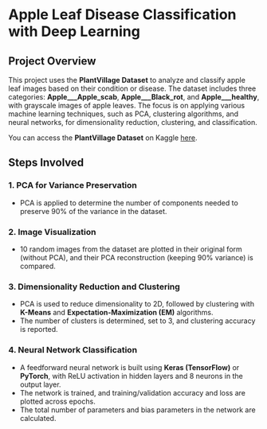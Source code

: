 # Apple Leaf Disease Classification with Deep Learning

## Project Overview

This project uses the **PlantVillage Dataset** to analyze and classify apple leaf images based on their condition or disease. The dataset includes three categories: **Apple___Apple_scab**, **Apple___Black_rot**, and **Apple___healthy**, with grayscale images of apple leaves. The focus is on applying various machine learning techniques, such as PCA, clustering algorithms, and neural networks, for dimensionality reduction, clustering, and classification.

You can access the **PlantVillage Dataset** on Kaggle [here](https://www.kaggle.com/datasets/abdallahalidev/plantvillage-dataset).

## Steps Involved

### 1. **PCA for Variance Preservation**
   - PCA is applied to determine the number of components needed to preserve 90% of the variance in the dataset.

### 2. **Image Visualization**
   - 10 random images from the dataset are plotted in their original form (without PCA), and their PCA reconstruction (keeping 90% variance) is compared.

### 3. **Dimensionality Reduction and Clustering**
   - PCA is used to reduce dimensionality to 2D, followed by clustering with **K-Means** and **Expectation-Maximization (EM)** algorithms. 
   - The number of clusters is determined, set to 3, and clustering accuracy is reported.

### 4. **Neural Network Classification**
   - A feedforward neural network is built using **Keras (TensorFlow)** or **PyTorch**, with ReLU activation in hidden layers and 8 neurons in the output layer. 
   - The network is trained, and training/validation accuracy and loss are plotted across epochs.
   - The total number of parameters and bias parameters in the network are calculated.
